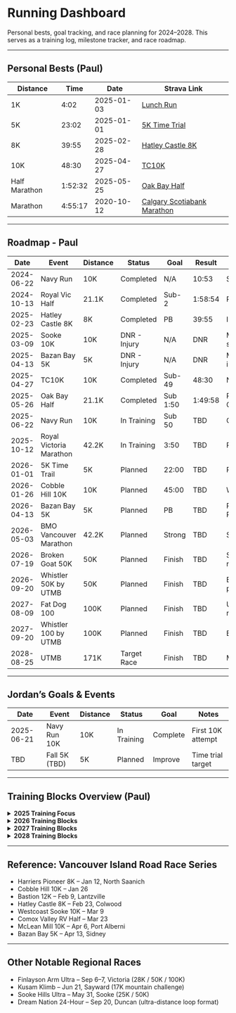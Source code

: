 # Running Dashboard

Personal bests, goal tracking, and race planning for 2024–2028. This serves as a training log, milestone tracker, and race roadmap.

---

## Personal Bests (Paul)

| Distance      | Time    | Date       | Strava Link                                                                 |
| ------------- | ------- | ---------- | --------------------------------------------------------------------------- |
| 1K            | 4:02    | 2025-01-03 | [Lunch Run](https://www.strava.com/activities/13258364189)                  |
| 5K            | 23:02   | 2025-01-01 | [5K Time Trial](https://www.strava.com/activities/13241728533)              |
| 8K            | 39:55   | 2025-02-28 | [Hatley Castle 8K](https://www.strava.com/activities/13708550716)           |
| 10K           | 48:30   | 2025-04-27 | [TC10K](https://www.strava.com/activities/14303960743)                      |
| Half Marathon | 1:52:32 | 2025-05-25 | [Oak Bay Half](https://www.strava.com/activities/14592916669)                |
| Marathon      | 4:55:17 | 2020-10-12 | [Calgary Scotiabank Marathon](https://www.strava.com/activities/3786964516) |

---

## Roadmap - Paul

| Date       | Event                   | Distance | Status       | Goal     | Result  | Notes                      |
| ---------- | ----------------------- | -------- | ------------ | -------  | ------- | -------------------------- |
| 2024-06-22 | Navy Run                | 10K      | Completed    | N/A      | 10:53   | Shakeout race              |
| 2024-10-13 | Royal Vic Half          | 21.1K    | Completed    | Sub-2    | 1:58:54 | Return to form             |
| 2025-02-23 | Hatley Castle 8K        | 8K       | Completed    | PB       | 39:55   | Island Series              |
| 2025-03-09 | Sooke 10K               | 10K      | DNR - Injury | N/A      | DNR     | Missed due to shin splints |
| 2025-04-13 | Bazan Bay 5K            | 5K       | DNR - Injury | N/A      | DNR     | Missed due to foot injury  |
| 2025-04-27 | TC10K                   | 10K      | Completed    | Sub-49   | 48:30   | New PB                     |
| 2025-05-26 | Oak Bay Half            | 21.1K    | Completed    | Sub 1:50 | 1:49:58 | Primary Spring Goal        |
| 2025-06-22 | Navy Run                | 10K      | In Training  | Sub 50   | TBD     | One year later             |
| 2025-10-12 | Royal Victoria Marathon | 42.2K    | In Training  | 3:50     | TBD     | PB Attempt                 |
| 2026-01-01 | 5K Time Trail           | 5K       | Planned      | 22:00    | TBD     | PB Attempt                 |
| 2026-01-26 | Cobble Hill 10K         | 10K      | Planned      | 45:00    | TBD     | Winter Series PB           |
| 2026-04-13 | Bazan Bay 5K            | 5K       | Planned      | PB       | TBD     | PB Attempt / Redemption    |
| 2026-05-03 | BMO Vancouver Marathon  | 42.2K    | Planned      | Strong   | TBD     | Spring A race              |
| 2026-07-19 | Broken Goat 50K         | 50K      | Planned      | Finish   | TBD     | Summer trail prep race     |
| 2026-09-20 | Whistler 50K by UTMB    | 50K      | Planned      | Finish   | TBD     | Elevation/technical prep   |
| 2027-08-09 | Fat Dog 100             | 100K     | Planned      | Finish   | TBD     | UTMB qualifying race       |
| 2027-09-20 | Whistler 100 by UTMB    | 100K     | Planned      | Finish   | TBD     | Backup qualifier           |
| 2028-08-25 | UTMB                    | 171K     | Target Race  | Finish   | TBD     | Main goal                  |

---

## Jordan’s Goals & Events

| Date       | Event         | Distance | Status      | Goal     | Notes             |
| ---------- | ------------- | -------- | ----------- | -------- | ----------------- |
| 2025-06-21 | Navy Run 10K  | 10K      | In Training | Complete | First 10K attempt |
| TBD        | Fall 5K (TBD) | 5K       | Planned     | Improve  | Time trial target |

---

## Training Blocks Overview (Paul)

<details>
<summary><strong>2025 Training Focus</strong></summary>

* Post-RVM Recovery & Base (Q4 2025)
* Oak Bay Half Build
* Navy Run 10K Sharpening
* RVM Full Marathon Block

</details>

<details>
<summary><strong>2026 Training Blocks</strong></summary>

* `WinterSpeed_block.md`
* `EarlySpring_block.md`
* `VancouverMarathon_block.md`
* `TransitionToUltra_block.md`
* `BrokenGoat_block.md`
* `Whistler50k_block.md`
* `PostWhistler_block.md`

</details>

<details>
<summary><strong>2027 Training Blocks</strong></summary>

* `100KBase_block.md`
* `FatDogPrep_block.md`
* `Whistler100k_block.md`
* `Post100K_block.md`

</details>

<details>
<summary><strong>2028 Training Blocks</strong></summary>

* `UTMBBase_block.md`
* `UTMBSpecific_block.md`
* `PostUTMB_block.md`

</details>

---

## Reference: Vancouver Island Road Race Series

* Harriers Pioneer 8K – Jan 12, North Saanich
* Cobble Hill 10K – Jan 26
* Bastion 12K – Feb 9, Lantzville
* Hatley Castle 8K – Feb 23, Colwood
* Westcoast Sooke 10K – Mar 9
* Comox Valley RV Half – Mar 23
* McLean Mill 10K – Apr 6, Port Alberni
* Bazan Bay 5K – Apr 13, Sidney

---

## Other Notable Regional Races

* Finlayson Arm Ultra – Sep 6–7, Victoria (28K / 50K / 100K)
* Kusam Klimb – Jun 21, Sayward (17K mountain challenge)
* Sooke Hills Ultra – May 31, Sooke (25K / 50K)
* Dream Nation 24-Hour – Sep 20, Duncan (ultra-distance loop format)
